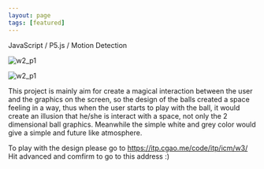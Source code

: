 ```yaml
---
layout: page
tags: [featured]
---
```



  JavaScript / P5.js / Motion Detection







  ![w2_p1](/pics/icm_w3_1.gif)



  ![w2_p1](/pics/icm_w3_2.gif)




 This project is mainly aim for create a magical interaction between the user and the graphics on the screen, so the design of the balls created a space feeling in a way, thus when the user starts to play with the ball, it would create an illusion that he/she is interact with a space, not only the 2 dimensional ball graphics. Meanwhile the simple white and grey color would give a simple and future like atmosphere.


To play with the design please go to https://itp.cgao.me/code/itp/icm/w3/ Hit advanced and comfirm to go to this address :)
